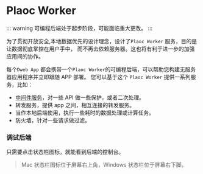 # Plaoc Worker

::: warning
可编程后端处于起步阶段，可能面临重大更改。
:::

为了贯彻开放安全,本地数据优先的设计理念，设计了`Plaoc Worker` 服务，目的是让数据彻底掌控在用户手中，
而不再去依赖服务器。这也将有利于进一步的加强应用间的协作。

每个`Dweb App` 都会携带一个`Plaoc Worker`的可编程后端，可以帮助您构建无服务器应用程序并立即跟随 APP 部署。
您可以基于这个 `Plaoc Worker` 提供一系列服务，比如：

- [中间件服务](./middleware.md)，对一些 API 做一些保护，或者二次处理。
- 转发服务，提供 app 之间，相互连接的转发服务。
- 当作本地后端使用，执行一些耗时的数据处理或计算任务。
- 防火墙，针对一些请求做过滤。

### 调试后端

只需要点击状态栏图标，就能看到后端的控制台。

> Mac 状态栏图标位于屏幕右上角，Windows 状态栏位于屏幕右下脚。
